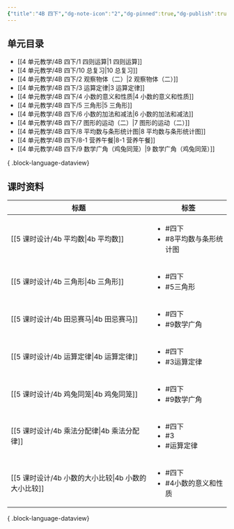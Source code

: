 ```yaml
---
{"title":"4B 四下","dg-note-icon":"2","dg-pinned":true,"dg-publish":true,"permalink":"/4 单元教学/4B 四下/","pinned":true,"dgPassFrontmatter":true,"noteIcon":"2"}
---
```



## 单元目录

- [[4 单元教学/4B 四下/1 四则运算\|1 四则运算]]
- [[4 单元教学/4B 四下/10 总复习\|10 总复习]]
- [[4 单元教学/4B 四下/2 观察物体（二）\|2 观察物体（二）]]
- [[4 单元教学/4B 四下/3 运算定律\|3 运算定律]]
- [[4 单元教学/4B 四下/4 小数的意义和性质\|4 小数的意义和性质]]
- [[4 单元教学/4B 四下/5 三角形\|5 三角形]]
- [[4 单元教学/4B 四下/6 小数的加法和减法\|6 小数的加法和减法]]
- [[4 单元教学/4B 四下/7 图形的运动（二）\|7 图形的运动（二）]]
- [[4 单元教学/4B 四下/8 平均数与条形统计图\|8 平均数与条形统计图]]
- [[4 单元教学/4B 四下/8-1 营养午餐\|8-1 营养午餐]]
- [[4 单元教学/4B 四下/9 数学广角（鸡兔同笼）\|9 数学广角（鸡兔同笼）]]

{ .block-language-dataview}

## 课时资料


| 标题                                   | 标签                                             |
| ------------------------------------ | ---------------------------------------------- |
| [[5 课时设计/4b 平均数\|4b 平均数]]         | <ul><li>#四下</li><li>#8平均数与条形统计图</li></ul>      |
| [[5 课时设计/4b 三角形\|4b 三角形]]         | <ul><li>#四下</li><li>#5三角形</li></ul>            |
| [[5 课时设计/4b 田忌赛马\|4b 田忌赛马]]       | <ul><li>#四下</li><li>#9数学广角</li></ul>           |
| [[5 课时设计/4b 运算定律\|4b 运算定律]]       | <ul><li>#四下</li><li>#3运算定律</li></ul>           |
| [[5 课时设计/4b 鸡兔同笼\|4b 鸡兔同笼]]       | <ul><li>#四下</li><li>#9数学广角</li></ul>           |
| [[5 课时设计/4b 乘法分配律\|4b 乘法分配律]]     | <ul><li>#四下</li><li>#3</li><li>#运算定律</li></ul> |
| [[5 课时设计/4b 小数的大小比较\|4b 小数的大小比较]] | <ul><li>#四下</li><li>#4小数的意义和性质</li></ul>       |

{ .block-language-dataview}


